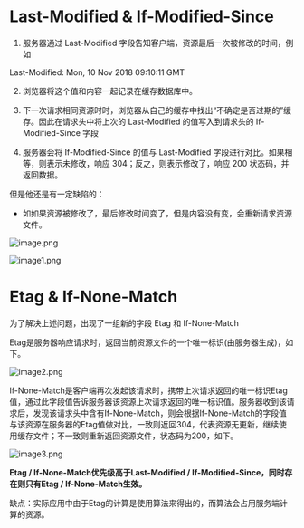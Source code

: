 # Last-Modified & If-Modified-Since

1. 服务器通过 Last-Modified 字段告知客户端，资源最后一次被修改的时间，例如

Last-Modified: Mon, 10 Nov 2018 09:10:11 GMT

2. 浏览器将这个值和内容一起记录在缓存数据库中。

3. 下一次请求相同资源时时，浏览器从自己的缓存中找出“不确定是否过期的”缓存。因此在请求头中将上次的 Last-Modified 的值写入到请求头的 If-Modified-Since 字段

4. 服务器会将 If-Modified-Since 的值与 Last-Modified 字段进行对比。如果相等，则表示未修改，响应 304；反之，则表示修改了，响应 200 状态码，并返回数据。

但是他还是有一定缺陷的：

- 如如果资源被修改了，最后修改时间变了，但是内容没有变，会重新请求资源文件。

![image.png](https://s2.loli.net/2022/01/18/3KqvojfWwLynAp5.png)

![image1.png](https://s2.loli.net/2022/01/18/iPvBVUCrh6zAjMF.png)

# Etag & If-None-Match

为了解决上述问题，出现了一组新的字段 Etag 和 If-None-Match

Etag是服务器响应请求时，返回当前资源文件的一个唯一标识(由服务器生成)，如下。

![image2.png](https://s2.loli.net/2022/01/18/hVtSWDzlIjmQ2nO.png)

If-None-Match是客户端再次发起该请求时，携带上次请求返回的唯一标识Etag值，通过此字段值告诉服务器该资源上次请求返回的唯一标识值。服务器收到该请求后，发现该请求头中含有If-None-Match，则会根据If-None-Match的字段值与该资源在服务器的Etag值做对比，一致则返回304，代表资源无更新，继续使用缓存文件；不一致则重新返回资源文件，状态码为200，如下。

![image3.png](https://s2.loli.net/2022/01/18/ZnIxPYtrFOMqceC.png)

**Etag / If-None-Match优先级高于Last-Modified / If-Modified-Since，同时存在则只有Etag / If-None-Match生效。**

缺点：实际应用中由于Etag的计算是使用算法来得出的，而算法会占用服务端计算的资源。

